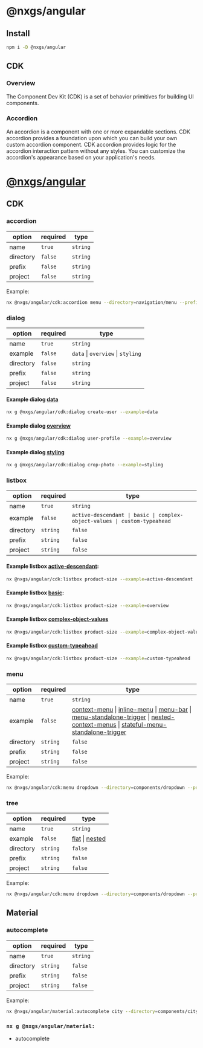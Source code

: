 # @nxgs/angular

## Install

```bash
npm i -D @nxgs/angular
```

## CDK

### Overview

The Component Dev Kit (CDK) is a set of behavior primitives for building UI components.

### Accordion

An accordion is a component with one or more expandable sections. CDK accordion provides a foundation upon which you can build your own custom accordion component. CDK accordion provides logic for the accordion interaction pattern without any styles. You can customize the accordion's appearance based on your application's needs.

# [@nxgs/angular](packages/angular)

## CDK

### accordion

| option    | required | type     |
| --------- | -------- | -------- |
| name      | `true`   | `string` |
| directory | `false`  | `string` |
| prefix    | `false`  | `string` |
| project   | `false`  | `string` |

Example:

<!-- @filename: angular/cdk/accordion -->

```bash
nx @nxgs/angular/cdk:accordion menu --directory=navigation/menu --prefix=app --project=docs
```

### dialog

| option    | required | type                              |
| --------- | -------- | --------------------------------- |
| name      | `true`   | `string`                          |
| example   | `false`  | `data` \| `overview` \| `styling` |
| directory | `false`  | `string`                          |
| prefix    | `false`  | `string`                          |
| project   | `false`  | `string`                          |

#### Example dialog [data](https://material.angular.io/cdk/dialog/examples#cdk-dialog-data)

<!-- @filename: angular/cdk/dialog/data -->

```bash
nx g @nxgs/angular/cdk:dialog create-user --example=data
```

#### Example dialog [overview](https://material.angular.io/cdk/dialog/examples#cdk-dialog-overview)

<!-- @filename: angular/cdk/dialog/overview -->

```bash
nx g @nxgs/angular/cdk:dialog user-profile --example=overview
```

#### Example dialog [styling](https://material.angular.io/cdk/dialog/examples#cdk-dialog-styling)

<!-- @filename: angular/cdk/dialog/styling -->

```bash
nx g @nxgs/angular/cdk:dialog crop-photo --example=styling
```

### listbox

| option    | required | type                                                                      |
| --------- | -------- | ------------------------------------------------------------------------- |
| name      | `true`   | `string`                                                                  |
| example   | `false`  | `active-descendant \| basic \| complex-object-values \| custom-typeahead` |
| directory | `string` | `false`                                                                   |
| prefix    | `string` | `false`                                                                   |
| project   | `string` | `false`                                                                   |

#### Example listbox [active-descendant](https://material.angular.io/cdk/listbox/examples#cdk-listbox-activedescendant):

<!-- @filename: angular/cdk/listbox/active-descendant -->

```bash
nx @nxgs/angular/cdk:listbox product-size --example=active-descendant
```

#### Example listbox [basic](https://material.angular.io/cdk/listbox/examples#cdk-listbox-overview):

<!-- @filename: angular/cdk/listbox/overview -->

```bash
nx @nxgs/angular/cdk:listbox product-size --example=overview
```

#### Example listbox [complex-object-values](https://material.angular.io/cdk/listbox/examples#cdk-listbox-compare-with)

<!-- @filename: angular/cdk/listbox/complex-object-values -->

```bash
nx @nxgs/angular/cdk:listbox product-size --example=complex-object-values
```

#### Example listbox [custom-typeahead](https://material.angular.io/cdk/listbox/examples#cdk-listbox-custom-typeahead)

<!-- @filename: angular/cdk/listbox/custom-typeahead -->

```bash
nx @nxgs/angular/cdk:listbox product-size --example=custom-typeahead
```

### menu

| option    | required | type                                                                                                                                                                                                                                                                                                                                                                                                                                                                                                                                                                      |
| --------- | -------- | ------------------------------------------------------------------------------------------------------------------------------------------------------------------------------------------------------------------------------------------------------------------------------------------------------------------------------------------------------------------------------------------------------------------------------------------------------------------------------------------------------------------------------------------------------------------------- |
| name      | `true`   | `string`                                                                                                                                                                                                                                                                                                                                                                                                                                                                                                                                                                  |
| example   | `false`  | [context-menu](https://material.angular.io/cdk/menu/examples#cdk-menu-context) \| [inline-menu](https://material.angular.io/cdk/menu/examples#cdk-menu-inline) \| [menu-bar](https://material.angular.io/cdk/menu/examples#cdk-menu-menubar) \| [menu-standalone-trigger](https://material.angular.io/cdk/menu/examples#cdk-menu-standalone-menu) \| [nested-context-menus](https://material.angular.io/cdk/menu/examples#cdk-menu-nested-context) \| [stateful-menu-standalone-trigger](https://material.angular.io/cdk/menu/examples#cdk-menu-standalone-stateful-menu) |
| directory | `string` | `false`                                                                                                                                                                                                                                                                                                                                                                                                                                                                                                                                                                   |
| prefix    | `string` | `false`                                                                                                                                                                                                                                                                                                                                                                                                                                                                                                                                                                   |
| project   | `string` | `false`                                                                                                                                                                                                                                                                                                                                                                                                                                                                                                                                                                   |

Example:

```bash
nx @nxgs/angular/cdk:menu dropdown --directory=components/dropdown --prefix=account --project=feature-account
```

### tree

| option    | required | type                                                                                                                                           |
| --------- | -------- | ---------------------------------------------------------------------------------------------------------------------------------------------- |
| name      | `true`   | `string`                                                                                                                                       |
| example   | `false`  | [flat](https://material.angular.io/cdk/tree/examples#cdk-tree-flat) \| [nested](https://material.angular.io/cdk/tree/examples#cdk-tree-nested) |
| directory | `string` | `false`                                                                                                                                        |
| prefix    | `string` | `false`                                                                                                                                        |
| project   | `string` | `false`                                                                                                                                        |

Example:

```bash
nx @nxgs/angular/cdk:menu dropdown --directory=components/dropdown --prefix=account --project=feature-account
```

## Material

### autocomplete

| option    | required | type     |
| --------- | -------- | -------- |
| name      | `true`   | `string` |
| directory | `string` | `false`  |
| prefix    | `string` | `false`  |
| project   | `string` | `false`  |

Example:

```bash
nx @nxgs/angular/material:autocomplete city --directory=components/city --project=feature-account
```

### `nx g @nxgs/angular/material:`

- autocomplete
